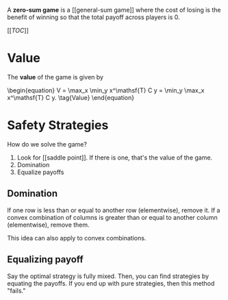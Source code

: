 A **zero-sum game** is a [[general-sum game]] where the cost of losing is the benefit of winning so that the total payoff across players is 0.

[[_TOC_]]

# Value

The **value** of the game is given by

\begin{equation}
V = \max_x \min_y x^\mathsf{T} C y = \min_y \max_x x^\mathsf{T} C y. \tag{Value}
\end{equation}

# Safety Strategies

How do we solve the game?

1. Look for [[saddle point]]. If there is one, that's the value of the game. 
2. Domination
3. Equalize payoffs


## Domination

If one row is less than or equal to another row (elementwise), remove it. If a convex combination of columns is greater than or equal to another column (elementwise), remove them.

This idea can also apply to convex combinations.

## Equalizing payoff

Say the optimal strategy is fully mixed. Then, you can find strategies by equating the payoffs. If you end up with pure strategies, then this method "fails."

